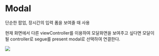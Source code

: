 # Modal

단순한 팝업, 장시간의 입력 폼을 보여줄 때 사용

현재 화면에서 다른 viewController를 이용하여 모달화면을 보여주고 싶다면 모달이 될 controller로 segue를 present modal로 선택하여 연결한다.

<img src="https://user-images.githubusercontent.com/31604976/68104399-3f714380-ff1e-11e9-9f9a-d00dc8709f6c.gif">